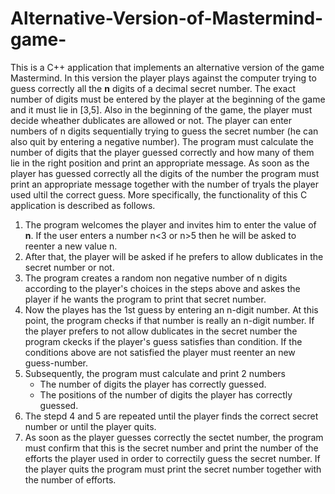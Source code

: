 # Alternative-Version-of-Mastermind-game-
This is a C++ application that implements an alternative version of the game Mastermind. In this version the player plays against the computer trying to guess correctly all the **n** digits of a decimal secret number. The exact number of digits must be entered by the player at the beginning of the game and it must lie in [3,5]. Also in the beginning of the game, the player must decide wheather dublicates are allowed or not. The player can enter numbers of n digits sequentially trying to guess the secret number (he can also quit by entering a negative number). The program must calculate the number of digits that the player guessed correctly and how many of them lie in the right position and print an appropriate message. As soon as the player has guessed correctly all the digits of the number the program must print an appropriate message together with the number of tryals the player used ultil the correct guess. More specifically, the functionality of this C application is described as follows.
1. The program welcomes the player and invites him to enter the value of **n**. If the user enters a number n<3 or n>5 then he will be asked to reenter a new value n.
2. After that, the player will be asked if he prefers to allow dublicates in the secret number or not.
3. The program creates a random non negative number of n digits according to the player's choices in the steps above and askes the player if he wants the program to print that secret number.
4. Now the playes has the 1st guess by entering an n-digit number. At this point, the program checks if that number is really an n-digit number. If the player prefers to not allow dublicates in the secret number the program ckecks if the player's guess satisfies than condition. If the conditions above are not satisfied the player must reenter an new guess-number.
5. Subsequently, the program must calculate and print 2 numbers
    * The number of digits the player has correctly guessed.
    * The positions of the number of digits the player has correctly guessed.
6. The stepd 4 and 5 are repeated until the player finds the correct secret number or until the player quits.
7. As soon as the player guesses correctly the sectet number, the program must confirm that this is the secret number and print the number of the efforts the player used in order to correctily guess the secret number. If the player quits the program must print the secret number together with the number of efforts.
